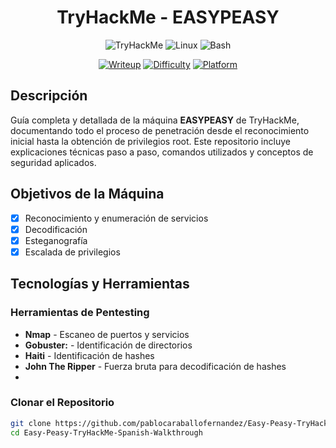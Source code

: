 <div align="center">

#  TryHackMe - EASYPEASY  

</div>
<div align="center">

![TryHackMe](https://img.shields.io/badge/TryHackMe-212C42?style=for-the-badge&logo=tryhackme&logoColor=white)
![Linux](https://img.shields.io/badge/Linux-FCC624?style=for-the-badge&logo=linux&logoColor=black)
![Bash](https://img.shields.io/badge/Bash-4EAA25?style=for-the-badge&logo=gnu-bash&logoColor=white)

[![Writeup](https://img.shields.io/badge/Writeup-Complete-success?style=for-the-badge)](https://github.com/tuusuario/ide-writeup)
[![Difficulty](https://img.shields.io/badge/Difficulty-Easy-blue?style=for-the-badge)](https://tryhackme.com/room/ide)
[![Platform](https://img.shields.io/badge/Platform-Linux-orange?style=for-the-badge)](https://tryhackme.com)

</div>

##  Descripción

Guía completa y detallada de la máquina **EASYPEASY** de TryHackMe, documentando todo el proceso de penetración desde el reconocimiento inicial hasta la obtención de privilegios root. Este repositorio incluye explicaciones técnicas paso a paso, comandos utilizados y conceptos de seguridad aplicados.

##  Objetivos de la Máquina

- [x] Reconocimiento y enumeración de servicios
- [x] Decodificación
- [x] Esteganografía
- [x] Escalada de privilegios

## Tecnologías y Herramientas

### Herramientas de Pentesting
- **Nmap** - Escaneo de puertos y servicios
- **Gobuster:** - Identificación de directorios
- **Haiti** - Identificación de hashes
- **John The Ripper** - Fuerza bruta para decodificación de hashes
- 

### Clonar el Repositorio
```bash
git clone https://github.com/pablocaraballofernandez/Easy-Peasy-TryHackMe-Spanish-Walkthrough.git 
cd Easy-Peasy-TryHackMe-Spanish-Walkthrough
